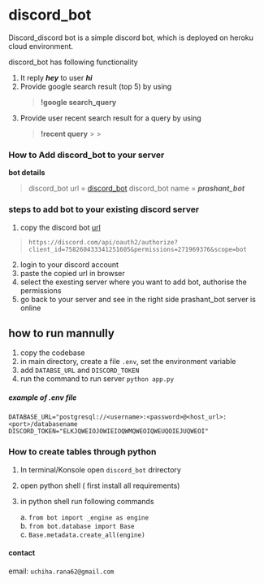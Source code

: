 # discord_bot


Discord_discord bot is a simple discord bot, which is deployed on heroku cloud environment.

discord_bot has following functionality

1. It reply ***hey*** to user ***hi***
2. Provide google search result (top 5)  by using 
    > **!google search_query**
3. Provide user recent search result for a query by using
    > **!recent query**
                                                             >
                                                             >


### How to Add discord_bot to your server

**bot details**
> discord_bot url = [discord_bot](https://discord.com/api/oauth2/authorize?client_id=758260433341251605&permissions=271969376&scope=bot)
> discord_bot name = ***prashant_bot***
>
>
### steps to add bot to your existing discord server

1. copy the discord bot [url](https://discord.com/api/oauth2/authorize?client_id=758260433341251605&permissions=271969376&scope=bot)

> `https://discord.com/api/oauth2/authorize?client_id=758260433341251605&permissions=271969376&scope=bot`
2. login to your discord account
3. paste the copied url in browser
4. select the exesting server where you want to add bot, authorise the permissions
5. go back to your server and see in the right side prashant_bot server is online

## how to run mannully

1. copy the codebase
2. in main directory, create a file `.env`, set the environment variable
3. add `DATABSE_URL` and `DISCORD_TOKEN`
4. run the command to run server `python app.py`

##### example of .env file

    DATABASE_URL="postgresql://<username>:<password>@<host_url>:<port>/databasename
    DISCORD_TOKEN="ELKJQWEIOJOWIEIOQWMQWEOIQWEUQOIEJUQWEOI"

### How to create tables through python 

1. In terminal/Konsole open `discord_bot` drirectory
2. open python shell ( first install all requirements)
3. in python shell run following commands

    a.  `from bot import _engine as engine`  
    b.   `from bot.database import Base`   
    c.  `Base.metadata.create_all(engine)`
 

#### contact
  email: `uchiha.rana62@gmail.com`